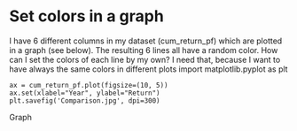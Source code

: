 
# Set colors in a graph

I have 6 different columns in my dataset (cum_return_pf) which are plotted in a graph (see below). The resulting 6 lines all have a random color.
How can I set the colors of each line by my own? I need that, because I want to have always the same colors in different plots
  import matplotlib.pyplot as plt

    
    
    ax = cum_return_pf.plot(figsize=(10, 5))
    ax.set(xlabel="Year", ylabel="Return") 
    plt.savefig('Comparison.jpg', dpi=300)

Graph

        